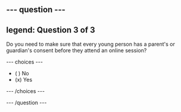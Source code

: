 --- question ---
---
legend: Question 3 of 3
---

Do you need to make sure that every young person has a parent's or guardian's consent before they attend an online session?

--- choices ---

- ( ) No
- (x) Yes

--- /choices ---

--- /question ---
